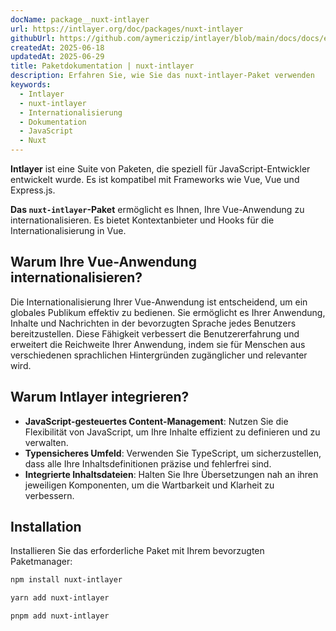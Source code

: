 ```yaml
---
docName: package__nuxt-intlayer
url: https://intlayer.org/doc/packages/nuxt-intlayer
githubUrl: https://github.com/aymericzip/intlayer/blob/main/docs/docs/en/packages/nuxt-intlayer/index.md
createdAt: 2025-06-18
updatedAt: 2025-06-29
title: Paketdokumentation | nuxt-intlayer
description: Erfahren Sie, wie Sie das nuxt-intlayer-Paket verwenden
keywords:
  - Intlayer
  - nuxt-intlayer
  - Internationalisierung
  - Dokumentation
  - JavaScript
  - Nuxt
---
```


**Intlayer** ist eine Suite von Paketen, die speziell für JavaScript-Entwickler entwickelt wurde. Es ist kompatibel mit Frameworks wie Vue, Vue und Express.js.

**Das `nuxt-intlayer`-Paket** ermöglicht es Ihnen, Ihre Vue-Anwendung zu internationalisieren. Es bietet Kontextanbieter und Hooks für die Internationalisierung in Vue.

## Warum Ihre Vue-Anwendung internationalisieren?

Die Internationalisierung Ihrer Vue-Anwendung ist entscheidend, um ein globales Publikum effektiv zu bedienen. Sie ermöglicht es Ihrer Anwendung, Inhalte und Nachrichten in der bevorzugten Sprache jedes Benutzers bereitzustellen. Diese Fähigkeit verbessert die Benutzererfahrung und erweitert die Reichweite Ihrer Anwendung, indem sie für Menschen aus verschiedenen sprachlichen Hintergründen zugänglicher und relevanter wird.

## Warum Intlayer integrieren?

- **JavaScript-gesteuertes Content-Management**: Nutzen Sie die Flexibilität von JavaScript, um Ihre Inhalte effizient zu definieren und zu verwalten.
- **Typensicheres Umfeld**: Verwenden Sie TypeScript, um sicherzustellen, dass alle Ihre Inhaltsdefinitionen präzise und fehlerfrei sind.
- **Integrierte Inhaltsdateien**: Halten Sie Ihre Übersetzungen nah an ihren jeweiligen Komponenten, um die Wartbarkeit und Klarheit zu verbessern.

## Installation

Installieren Sie das erforderliche Paket mit Ihrem bevorzugten Paketmanager:

```bash packageManager="npm"
npm install nuxt-intlayer
```

```bash packageManager="yarn"
yarn add nuxt-intlayer
```

```bash packageManager="pnpm"
pnpm add nuxt-intlayer
```
